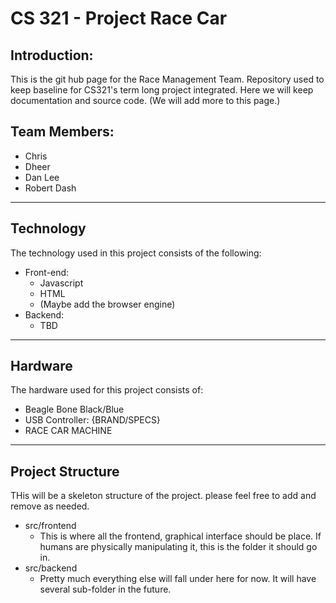 # CS 321 - Project Race Car

## Introduction:

This is the git hub page for the Race Management Team. Repository used to keep baseline for CS321's term long project integrated. Here we will keep documentation and source code. (We will add more to this page.)



## Team Members:

* Chris
* Dheer
* Dan Lee
* Robert Dash


---
## Technology

The technology used in this project consists of the following:

* Front-end:
  * Javascript
  * HTML
  * (Maybe add the browser engine)
* Backend:
  * TBD

---

## Hardware

The hardware used for this project consists of:
* Beagle Bone Black/Blue
* USB Controller: {BRAND/SPECS}
* RACE CAR MACHINE

---
## Project Structure

THis will be a skeleton structure of the project. please feel free to add and remove as needed.

* src/frontend
  *  This is where all the frontend, graphical interface should be place. If humans are physically manipulating it, this is the folder it should go in.
* src/backend
  *  Pretty much everything else will fall under here for now. It will have several sub-folder in the future.
